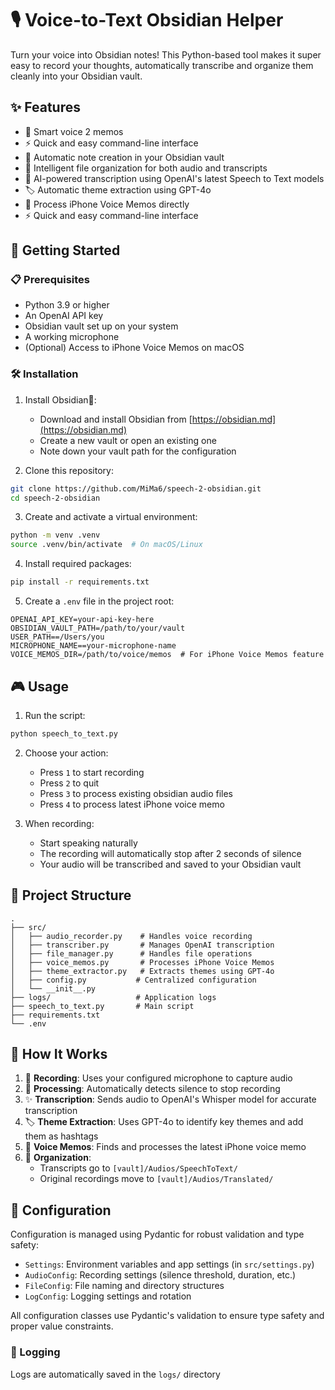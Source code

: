 # 🎙️ Voice-to-Text Obsidian Helper

Turn your voice into Obsidian notes! This Python-based tool makes it super easy to record your thoughts, automatically transcribe and organize them cleanly into your Obsidian vault.

## ✨ Features

- 🎤 Smart voice 2 memos
- ⚡ Quick and easy command-line interface
- 📝 Automatic note creation in your Obsidian vault
- 🎯 Intelligent file organization for both audio and transcripts
- 🤖 AI-powered transcription using OpenAI's latest Speech to Text models
- 🏷️ Automatic theme extraction using GPT-4o
- 📱 Process iPhone Voice Memos directly
- ⚡ Quick and easy command-line interface

## 🚀 Getting Started

### 📋 Prerequisites

- Python 3.9 or higher
- An OpenAI API key
- Obsidian vault set up on your system
- A working microphone
- (Optional) Access to iPhone Voice Memos on macOS

### 🛠️ Installation

1. Install Obsidian💎:

   - Download and install Obsidian from [https://obsidian.md](https://obsidian.md)
   - Create a new vault or open an existing one
   - Note down your vault path for the configuration

2. Clone this repository:

```bash
git clone https://github.com/MiMa6/speech-2-obsidian.git
cd speech-2-obsidian
```

3. Create and activate a virtual environment:

```bash
python -m venv .venv
source .venv/bin/activate  # On macOS/Linux
```

4. Install required packages:

```bash
pip install -r requirements.txt
```

5. Create a `.env` file in the project root:

```env
OPENAI_API_KEY=your-api-key-here
OBSIDIAN_VAULT_PATH=/path/to/your/vault
USER_PATH==/Users/you
MICROPHONE_NAME==your-microphone-name
VOICE_MEMOS_DIR=/path/to/voice/memos  # For iPhone Voice Memos feature
```

## 🎮 Usage

1. Run the script:

```bash
python speech_to_text.py
```

2. Choose your action:

   - Press `1` to start recording
   - Press `2` to quit
   - Press `3` to process existing obsidian audio files
   - Press `4` to process latest iPhone voice memo

3. When recording:
   - Start speaking naturally
   - The recording will automatically stop after 2 seconds of silence
   - Your audio will be transcribed and saved to your Obsidian vault

## 📁 Project Structure

```
.
├── src/
│   ├── audio_recorder.py    # Handles voice recording
│   ├── transcriber.py       # Manages OpenAI transcription
│   ├── file_manager.py      # Handles file operations
│   ├── voice_memos.py       # Processes iPhone Voice Memos
│   ├── theme_extractor.py   # Extracts themes using GPT-4o
│   ├── config.py           # Centralized configuration
│   └── __init__.py
├── logs/                   # Application logs
├── speech_to_text.py       # Main script
├── requirements.txt
└── .env
```

## 🎯 How It Works

1. 🎤 **Recording**: Uses your configured microphone to capture audio
2. 🤖 **Processing**: Automatically detects silence to stop recording
3. ✨ **Transcription**: Sends audio to OpenAI's Whisper model for accurate transcription
4. 🏷️ **Theme Extraction**: Uses GPT-4o to identify key themes and add them as hashtags
5. 📱 **Voice Memos**: Finds and processes the latest iPhone voice memo
6. 📝 **Organization**:
   - Transcripts go to `[vault]/Audios/SpeechToText/`
   - Original recordings move to `[vault]/Audios/Translated/`

## 🔧 Configuration

Configuration is managed using Pydantic for robust validation and type safety:

- `Settings`: Environment variables and app settings (in `src/settings.py`)
- `AudioConfig`: Recording settings (silence threshold, duration, etc.)
- `FileConfig`: File naming and directory structures
- `LogConfig`: Logging settings and rotation

All configuration classes use Pydantic's validation to ensure type safety and proper value constraints.

### 📝 Logging

Logs are automatically saved in the `logs/` directory
